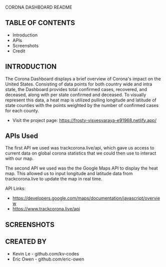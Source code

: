 CORONA DASHBOARD README 

TABLE OF CONTENTS
---------------------

 * Introduction
 * APIs 
 * Screenshots
 * Credit


INTRODUCTION
------------
 
The Corona Dashboard displays a brief overview of Corona's impact on the United States. Consisting of data points for both country wide and intra state, the Dashboard provides total confirmed cases, recovered, and deceased, along with per state confirmed and deceased. To visually represent this data, a heat map is utilized pulling longitude and latitude of state counties with the points weighted by the number of confirmed cases for each county. 

 * Visit the project page:
  https://frosty-visvesvaraya-e91968.netlify.app/


APIs Used 
------------
The first API we used was trackcorona.live/api, which gave us access to current data on global corona statistics that we could then use to interact with our map. 

The second API we used was the the Google Maps API to display the heat map. This allowed us to input longitude and latitude data from trackcorona.live to update the map in real time. 

API Links: 
* https://developers.google.com/maps/documentation/javascript/overview
* https://www.trackcorona.live/api

SCREENSHOTS
-----------



CREATED BY
-----------
 * Kevin Le - github.com/kv-codes
 * Eric Owen - github.com/eric-owen
